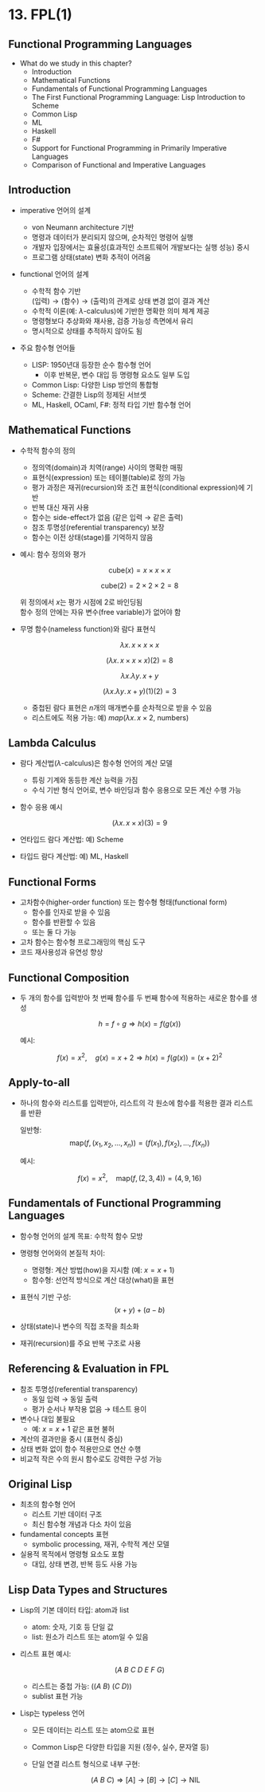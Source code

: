 # 13. FPL(1)

## Functional Programming Languages

- What do we study in this chapter?
  - Introduction
  - Mathematical Functions
  - Fundamentals of Functional Programming Languages
  - The First Functional Programming Language: Lisp Introduction to Scheme
  - Common Lisp
  - ML
  - Haskell
  - F#
  - Support for Functional Programming in Primarily Imperative Languages
  - Comparison of Functional and Imperative Languages

## Introduction

- imperative 언어의 설계
  - von Neumann architecture 기반
  - 명령과 데이터가 분리되지 않으며, 순차적인 명령어 실행
  - 개발자 입장에서는 효율성(효과적인 소프트웨어 개발보다는 실행 성능) 중시
  - 프로그램 상태(state) 변화 추적이 어려움

- functional 언어의 설계
  - 수학적 함수 기반  
    $(\text{입력}) \rightarrow (\text{함수}) \rightarrow (\text{출력})$의 관계로 상태 변경 없이 결과 계산
  - 수학적 이론(예: $\lambda$-calculus)에 기반한 명확한 의미 체계 제공
  - 명령형보다 추상화와 재사용, 검증 가능성 측면에서 유리
  - 명시적으로 상태를 추적하지 않아도 됨

- 주요 함수형 언어들
  - LISP: 1950년대 등장한 순수 함수형 언어
    - 이후 반복문, 변수 대입 등 명령형 요소도 일부 도입
  - Common Lisp: 다양한 Lisp 방언의 통합형
  - Scheme: 간결한 Lisp의 정제된 서브셋
  - ML, Haskell, OCaml, F#: 정적 타입 기반 함수형 언어

## Mathematical Functions

- 수학적 함수의 정의
  - 정의역(domain)과 치역(range) 사이의 명확한 매핑
  - 표현식(expression) 또는 테이블(table)로 정의 가능
  - 평가 과정은 재귀(recursion)와 조건 표현식(conditional expression)에 기반
  - 반복 대신 재귀 사용
  - 함수는 side-effect가 없음 (같은 입력 → 같은 출력)
  - 참조 투명성(referential transparency) 보장
  - 함수는 이전 상태(stage)를 기억하지 않음

- 예시: 함수 정의와 평가

  $$
  \text{cube}(x) = x \times x \times x
  $$

  $$
  \text{cube}(2) = 2 \times 2 \times 2 = 8
  $$

  위 정의에서 $x$는 평가 시점에 $2$로 바인딩됨  
  함수 정의 안에는 자유 변수(free variable)가 없어야 함

- 무명 함수(nameless function)와 람다 표현식

  $$
  \lambda x.\, x \times x \times x
  $$

  $$
  (\lambda x.\, x \times x \times x)(2) = 8
  $$

  $$
  \lambda x.\lambda y.\, x + y
  $$

  $$
  (\lambda x.\lambda y.\, x + y)(1)(2) = 3
  $$

  - 중첩된 람다 표현은 $n$개의 매개변수를 순차적으로 받을 수 있음
  - 리스트에도 적용 가능: 예) $map(\lambda x.\, x \times 2,\ \text{numbers})$

## Lambda Calculus

- 람다 계산법($\lambda$-calculus)은 함수형 언어의 계산 모델
  - 튜링 기계와 동등한 계산 능력을 가짐
  - 수식 기반 형식 언어로, 변수 바인딩과 함수 응용으로 모든 계산 수행 가능

- 함수 응용 예시

  $$
  (\lambda x.\, x \times x)(3) = 9
  $$

- 언타입드 람다 계산법: 예) Scheme
- 타입드 람다 계산법: 예) ML, Haskell

## Functional Forms

- 고차함수(higher-order function) 또는 함수형 형태(functional form)
  - 함수를 인자로 받을 수 있음
  - 함수를 반환할 수 있음
  - 또는 둘 다 가능
- 고차 함수는 함수형 프로그래밍의 핵심 도구
- 코드 재사용성과 유연성 향상

## Functional Composition

- 두 개의 함수를 입력받아 첫 번째 함수를 두 번째 함수에 적용하는 새로운 함수를 생성

  $$
  h = f \circ g \Rightarrow h(x) = f(g(x))
  $$

  예시:

  $$
  f(x) = x^2,\quad g(x) = x + 2 \Rightarrow h(x) = f(g(x)) = (x+2)^2
  $$

## Apply-to-all

- 하나의 함수와 리스트를 입력받아, 리스트의 각 원소에 함수를 적용한 결과 리스트를 반환

  일반형:  
  $$
  \text{map}(f, (x_1, x_2, ..., x_n)) = (f(x_1), f(x_2), ..., f(x_n))
  $$

  예시:

  $$
  f(x) = x^2,\quad \text{map}(f, (2, 3, 4)) = (4, 9, 16)
  $$

## Fundamentals of Functional Programming Languages

- 함수형 언어의 설계 목표: 수학적 함수 모방
- 명령형 언어와의 본질적 차이:
  - 명령형: 계산 방법(how)을 지시함 (예: $x = x + 1$)
  - 함수형: 선언적 방식으로 계산 대상(what)을 표현

- 표현식 기반 구성:
  $$
  (x+y)+(a-b)
  $$

- 상태(state)나 변수의 직접 조작을 최소화
- 재귀(recursion)를 주요 반복 구조로 사용

## Referencing & Evaluation in FPL

- 참조 투명성(referential transparency)
  - 동일 입력 → 동일 출력
  - 평가 순서나 부작용 없음 → 테스트 용이
- 변수나 대입 불필요
  - 예: $x = x + 1$ 같은 표현 불허
- 계산의 결과만을 중시 (표현식 중심)
- 상태 변화 없이 함수 적용만으로 연산 수행
- 비교적 작은 수의 원시 함수로도 강력한 구성 가능

## Original Lisp

- 최초의 함수형 언어
  - 리스트 기반 데이터 구조
  - 최신 함수형 개념과 다소 차이 있음
- fundamental concepts 표현
  - symbolic processing, 재귀, 수학적 계산 모델
- 실용적 목적에서 명령형 요소도 포함
  - 대입, 상태 변경, 반복 등도 사용 가능

## Lisp Data Types and Structures

- Lisp의 기본 데이터 타입: atom과 list
  - atom: 숫자, 기호 등 단일 값
  - list: 원소가 리스트 또는 atom일 수 있음

- 리스트 표현 예시:

  $$
  (A\ B\ C\ D\ E\ F\ G)
  $$

  - 리스트는 중첩 가능: $((A\ B)\ (C\ D))$
  - sublist 표현 가능

- Lisp는 typeless 언어
  - 모든 데이터는 리스트 또는 atom으로 표현
  - Common Lisp은 다양한 타입을 지원 (정수, 실수, 문자열 등)
  - 단일 연결 리스트 형식으로 내부 구현:

    $$
    (A\ B\ C) \Rightarrow [A] \rightarrow [B] \rightarrow [C] \rightarrow \text{NIL}
    $$

